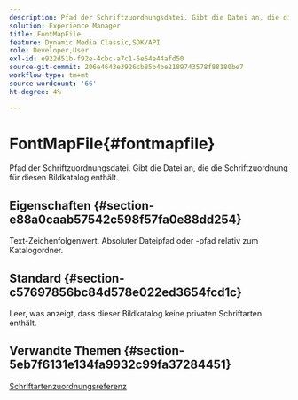 ```yaml
---
description: Pfad der Schriftzuordnungsdatei. Gibt die Datei an, die die Schriftzuordnung für diesen Bildkatalog enthält.
solution: Experience Manager
title: FontMapFile
feature: Dynamic Media Classic,SDK/API
role: Developer,User
exl-id: e922d51b-f92e-4cbc-a7c1-5e54e44afd50
source-git-commit: 206e4643e3926cb85b4be2189743578f88180be7
workflow-type: tm+mt
source-wordcount: '66'
ht-degree: 4%

---
```


# FontMapFile{#fontmapfile}

Pfad der Schriftzuordnungsdatei. Gibt die Datei an, die die Schriftzuordnung für diesen Bildkatalog enthält.

## Eigenschaften {#section-e88a0caab57542c598f57fa0e88dd254}

Text-Zeichenfolgenwert. Absoluter Dateipfad oder -pfad relativ zum Katalogordner.

## Standard {#section-c57697856bc84d578e022ed3654fcd1c}

Leer, was anzeigt, dass dieser Bildkatalog keine privaten Schriftarten enthält.

## Verwandte Themen {#section-5eb7f6131e134fa9932c99fa37284451}

[Schriftartenzuordnungsreferenz](../../../../../is-api/image-catalog/image-serving-api-ref/c-image-catalog-reference/c-font-map-reference/c-font-map-reference.md#concept-f81f319d03c646c5a8ef87b3277dd37d)
